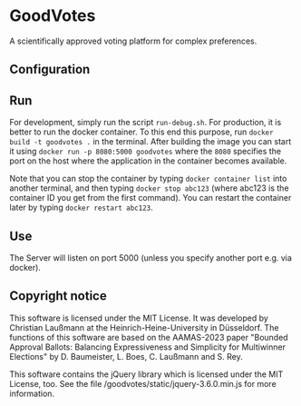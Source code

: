 # GoodVotes
A scientifically approved voting platform for complex preferences.

## Configuration

## Run

For development, simply run the script `run-debug.sh`.
For production, it is better to run the docker container.
To this end this purpose, run `docker build -t goodvotes .` in the terminal.
After building the image you can start it using `docker run -p 8080:5000 goodvotes` where the `8080` specifies the port on the host where the application in the container becomes available.

Note that you can stop the container by typing `docker container list` into another terminal, and then typing `docker stop abc123` (where abc123 is the container ID you get from the first command).
You can restart the container later by typing `docker restart abc123`.

## Use
The Server will listen on port 5000 (unless you specify another port e.g. via docker).

## Copyright notice

This software is licensed under the MIT License. It was developed by Christian Laußmann at the Heinrich-Heine-University in Düsseldorf.
The functions of this software are based on the AAMAS-2023 paper "Bounded Approval Ballots: Balancing Expressiveness and Simplicity for Multiwinner Elections" by D. Baumeister, L. Boes, C. Laußmann and S. Rey.

This software contains the jQuery library which is licensed under the MIT License, too.
See the file /goodvotes/static/jquery-3.6.0.min.js for more information.
